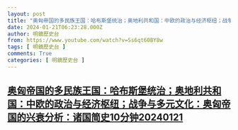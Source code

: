 ```yaml
---
layout: post
title: "奥匈帝国的多民族王国：哈布斯堡统治；奥地利共和国：中欧的政治与经济枢纽；战争与多元文化：奥匈帝国的兴衰分析：诸国简史10分钟20240121"
date: 2024-01-21T06:23:28.000Z
author: 明鏡歷史台
from: https://www.youtube.com/watch?v=Ss6qt60BY8w
tags: [ 明鏡歷史台 ]
comments: True
categories: [ 明鏡歷史台 ]
---
```

<!--1705818208000-->
[奥匈帝国的多民族王国：哈布斯堡统治；奥地利共和国：中欧的政治与经济枢纽；战争与多元文化：奥匈帝国的兴衰分析：诸国简史10分钟20240121](https://www.youtube.com/watch?v=Ss6qt60BY8w)
------

<div>

</div>
